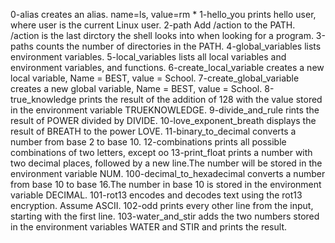 0-alias creates an alias. name=ls, value=rm *
1-hello_you prints hello user, where user is the current Linux user.
2-path Add /action to the PATH. /action is the last dirctory the shell looks into when looking for a program.
3-paths counts the number of directories in the PATH.
4-global_variables lists environment variables.
5-local_variables lists all local variables and environment variables, and functions.
6-create_local_variable creates a new local variable, Name = BEST, value = School.
7-create_global_variable creates a new global variable, Name = BEST, value = School.
8-true_knowledge prints the result of the addition of 128 with the value stored in the environment variable TRUEKNOWLEDGE.
9-divide_and_rule rints the result of POWER divided by DIVIDE.
10-love_exponent_breath displays the result of BREATH to the power LOVE.
11-binary_to_decimal converts a number from base 2 to base 10.
12-combinations prints all possible combinations of two letters, except oo
13-print_float prints a number with two decimal places, followed by a new line.The number will be stored in the environment variable NUM.
100-decimal_to_hexadecimal  converts a number from base 10 to base 16.The number in base 10 is stored in the environment variable DECIMAL.
101-rot13 encodes and decodes text using the rot13 encryption. Assume ASCII.
102-odd prints every other line from the input, starting with the first line.
103-water_and_stir adds the two numbers stored in the environment variables WATER and STIR and prints the result.
